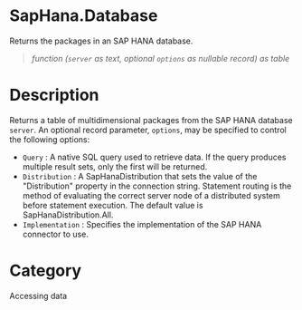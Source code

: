 ﻿# SapHana.Database
Returns the packages in an SAP HANA database.
> _function (<code>server</code> as text, optional <code>options</code> as nullable record) as table_
# Description 
Returns a table of multidimensional packages from the SAP HANA database <code>server</code>. An optional record parameter, <code>options</code>, may be specified to control the following options:
    <ul>
<li><code>Query</code> : A native SQL query used to retrieve data. If the query produces multiple result sets, only the first will be returned.</li>
<li><code>Distribution</code> : A SapHanaDistribution that sets the value of the &quot;Distribution&quot; property in the connection string. Statement routing is the method of evaluating the correct server node of a distributed system before statement execution. The default value is SapHanaDistribution.All.</li>
<li><code>Implementation</code> : Specifies the implementation of the SAP HANA connector to use.</li>
</ul>

    

# Category 
Accessing data
